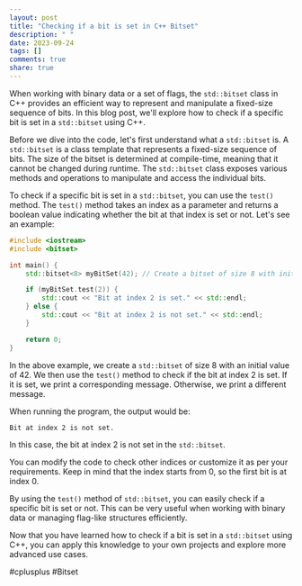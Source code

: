 ```yaml
---
layout: post
title: "Checking if a bit is set in C++ Bitset"
description: " "
date: 2023-09-24
tags: []
comments: true
share: true
---
```


When working with binary data or a set of flags, the `std::bitset` class in C++ provides an efficient way to represent and manipulate a fixed-size sequence of bits. In this blog post, we'll explore how to check if a specific bit is set in a `std::bitset` using C++.

Before we dive into the code, let's first understand what a `std::bitset` is. A `std::bitset` is a class template that represents a fixed-size sequence of bits. The size of the bitset is determined at compile-time, meaning that it cannot be changed during runtime. The `std::bitset` class exposes various methods and operations to manipulate and access the individual bits.

To check if a specific bit is set in a `std::bitset`, you can use the `test()` method. The `test()` method takes an index as a parameter and returns a boolean value indicating whether the bit at that index is set or not. Let's see an example:

```cpp
#include <iostream>
#include <bitset>

int main() {
    std::bitset<8> myBitSet(42); // Create a bitset of size 8 with initial value 42

    if (myBitSet.test(2)) {
        std::cout << "Bit at index 2 is set." << std::endl;
    } else {
        std::cout << "Bit at index 2 is not set." << std::endl;
    }

    return 0;
}
```

In the above example, we create a `std::bitset` of size 8 with an initial value of 42. We then use the `test()` method to check if the bit at index 2 is set. If it is set, we print a corresponding message. Otherwise, we print a different message.

When running the program, the output would be:

```
Bit at index 2 is not set.
```

In this case, the bit at index 2 is not set in the `std::bitset`.

You can modify the code to check other indices or customize it as per your requirements. Keep in mind that the index starts from 0, so the first bit is at index 0.

By using the `test()` method of `std::bitset`, you can easily check if a specific bit is set or not. This can be very useful when working with binary data or managing flag-like structures efficiently.

Now that you have learned how to check if a bit is set in a `std::bitset` using C++, you can apply this knowledge to your own projects and explore more advanced use cases.

#cplusplus #Bitset